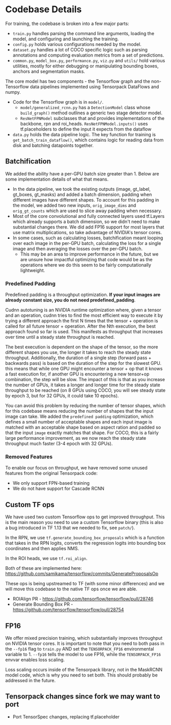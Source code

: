 # Codebase Details

For training, the codebase is broken into a few major parts:

- `train.py` handles parsing the command line arguments, loading the model, and configuring and launching the training.
- `config.py` holds various configurations needed by the model. 
- `dataset.py` handles a lot of COCO specific logic such as parsing annotations and computing evaluation metrics from a set of predictions.
- `common.py`, `model_box.py`, `performance.py`, `viz.py` and `utils/` hold various utilities, mostly for either debugging or manipulating bounding boxes, anchors and segmentation masks.

The core model has two components - the Tensorflow graph and the non-Tensorflow data pipelines implemented using Tensorpack DataFlows and numpy.

- Code for the Tensorflow graph is in `model/`. 
    - `model/generalized_rcnn.py` has a `DetectionModel` class whose `build_graph()` method outlines a generic two stage detector model.
    - `ResNetFPNModel` subclasses that and provides implementations of the backbone, rpn and roi_heads. `ResNetFPNModel.inputs()` uses tf.placeholders to define the input it expects from the dataflow
- `data.py` holds the data pipeline logic. The key function for training is `get_batch_train_dataflow()`, which contains logic for reading data from disk and batching datapoints together.

## Batchification

We added the ability have a per-GPU batch size greater than 1. Below are some implementation details of what that means.

- In the data pipeline, we took the existing outputs (image, gt_label, gt_boxes, gt_masks) and added a batch dimension, padding when different images have different shapes. To account for this padding in the model, we added two new inputs, `orig_image_dims` and `orig_gt_counts` which are used to slice away padding when necessary.
- Most of the core convolutional and fully connected layers used tf.Layers which already supports a batch dimension, so we didn't need to make substantial changes there. We did add FP16 support for most layers that use matrix multiplications, so take advantage of NVIDIA's tensor cores.
- In some cases, such as calculating losses, batchification meant looping over each image in the per-GPU batch, calculating the loss for a single image and then averaging the losses over the per-GPU batch.
    - This may be an area to improve performance in the future, but we are unsure how impactful optimizing that code would be as the operations where we do this seem to be fairly computationally lightweight.
    
    
### Predefined Padding

Predefined padding is a throughput optimization. **If your input images are already constant size, you do not need predefined_padding**.

Cudnn autotuning is an NVIDIA runtime optimization where, given a tensor and an operation, cudnn tries to find the most efficient way to execute it by trying a different approach the first N times that the tensor + operation is called for all future tensor + operation. After the Nth execution, the best approach found so far is used. This manifests as throughput that increases over time until a steady state throughput is reached. 

The best execution is dependent on the shape of the tensor, so the more different shapes you use, the longer it takes to reach the steady state throughput. Additionally, the duration of a single step (forward pass + backwards pass) is based on the duration of the step for the slowest GPU. this means that while one GPU might encounter a tensor + op that it knows a fast execution for, if another GPU is encountering a new tensor+op combination, the step will be slow. The impact of this is that as you increase the number of GPUs, it takes a longer and longer time for the steady state throughput to be reached (on 8 GPUs using COCO, you will see steady state by epoch 3, but for 32 GPUs, it could take 10 epochs).

You can avoid this problem by reducing the number of tensor shapes, which for this codebase means reducing the number of shapes that the input image can take. We added the `predefined padding` optimization, which defines a small number of acceptable shapes and each input image is matched with an acceptable shape based on aspect ration and padded so that the input `image` exactly matches that shape. For COCO, this is a fairly large performance improvement, as we now reach the steady state throughput much faster (3-4 epoch with 32 GPUs).

### Removed Features

To enable our focus on throughput, we have removed some unused features from the original Tensorpack code:

- We only support FPN-based training
- We do not have support for Cascade RCNN

## Custom TF ops

We have used two custom Tensorflow ops to get improved throughput. This is the main reason you need to use a custom Tensorflow binary (this is also a bug introduced in TF 1.13 that we needed to fix, see `patch/`).

In the RPN, we use `tf.generate_bounding_box_proposals` which is a function that takes in the RPN logits, converts the regression logits into bounding box coordinates and then applies NMS. 

In the ROI heads, we use `tf.roi_align`.

Both of these are implemented here: https://github.com/samikama/tensorflow/commits/GenerateProposalsOp

These ops is being upstreamed to TF (with some minor differences) and we will move this codebase to the native TF ops once we are able.

- ROIAlign PR - https://github.com/tensorflow/tensorflow/pull/28746
- Generate Bounding Box PR - https://github.com/tensorflow/tensorflow/pull/28754

## FP16

We offer mixed precision training, which substantially improves throughput on NVIDIA tensor cores. It is important to note that you need to both pass in the `--fp16` flag to `train.py` AND set the `TENSORPACK_FP16` environmental variable to 1. `--fp16` tells the model to use FP16, while the `TENSORPACK_FP16` envvar enables loss scaling. 

Loss scaling occurs inside of the Tensorpack library, not in the MaskRCNN model code, which is why you need to set both. This should probably be addressed in the future.

## Tensorpack changes since fork we may want to port

- Port TensorSpec changes, replacing tf.placeholder
